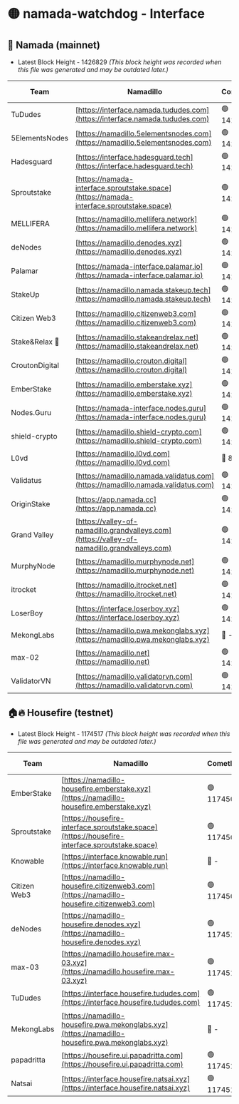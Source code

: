 # 🟡 namada-watchdog - Interface

## 🚀 Namada (mainnet)
- Latest Block Height - 1426829 *(This block height was recorded when this file was generated and may be outdated later.)*

| Team | Namadillo | CometBFT | Indexer | MASP Indexer |
|-|-|-|-|-|
| TuDudes | [https://interface.namada.tududes.com](https://interface.namada.tududes.com) | 🟢 1426801 | 🟢 1426801 | 🟢 1426801 |
| 5ElementsNodes | [https://namadillo.5elementsnodes.com](https://namadillo.5elementsnodes.com) | 🟢 1426801 | 🔴 - | 🔴 - |
| Hadesguard | [https://interface.hadesguard.tech](https://interface.hadesguard.tech) | 🟢 1426806 | 🟢 1426806 | 🟢 1426805 |
| Sproutstake | [https://namada-interface.sproutstake.space](https://namada-interface.sproutstake.space) | 🟢 1426806 | 🟢 1426806 | 🟢 1426806 |
| MELLIFERA | [https://namadillo.mellifera.network](https://namadillo.mellifera.network) | 🟢 1426807 | 🟢 1426807 | 🟢 1426807 |
| deNodes | [https://namadillo.denodes.xyz](https://namadillo.denodes.xyz) | 🟢 1426808 | 🟢 1426808 | 🟢 1426808 |
| Palamar | [https://namada-interface.palamar.io](https://namada-interface.palamar.io) | 🟢 1426809 | 🟢 1426809 | 🟢 1426809 |
| StakeUp | [https://namadillo.namada.stakeup.tech](https://namadillo.namada.stakeup.tech) | 🟢 1426809 | 🟢 1426809 | 🟢 1426809 |
| Citizen Web3 | [https://namadillo.citizenweb3.com](https://namadillo.citizenweb3.com) | 🟢 1426810 | 🔴 1421971 | 🟢 1426809 |
| Stake&Relax 🦥 | [https://namadillo.stakeandrelax.net](https://namadillo.stakeandrelax.net) | 🟢 1426810 | 🟢 1426811 | 🟢 1426811 |
| CroutonDigital | [https://namadillo.crouton.digital](https://namadillo.crouton.digital) | 🟢 1426812 | 🔴 1338918 | 🟢 1426812 |
| EmberStake | [https://namadillo.emberstake.xyz](https://namadillo.emberstake.xyz) | 🟢 1426812 | 🟢 1426812 | 🟢 1426812 |
| Nodes.Guru | [https://namada-interface.nodes.guru](https://namada-interface.nodes.guru) | 🟢 1426813 | 🟢 1426813 | 🟢 1426813 |
| shield-crypto | [https://namadillo.shield-crypto.com](https://namadillo.shield-crypto.com) | 🟢 1426814 | 🟢 1426813 | 🟢 1426814 |
| L0vd | [https://namadillo.l0vd.com](https://namadillo.l0vd.com) | 🔴 894059 | 🔴 1273946 | 🔴 894059 |
| Validatus | [https://namadillo.namada.validatus.com](https://namadillo.namada.validatus.com) | 🟢 1426815 | 🔴 1338199 | 🟢 1426814 |
| OriginStake | [https://app.namada.cc](https://app.namada.cc) | 🟢 1426815 | 🟢 1426815 | 🟢 1426815 |
| Grand Valley | [https://valley-of-namadillo.grandvalleys.com](https://valley-of-namadillo.grandvalleys.com) | 🟢 1426816 | 🟢 1426816 | 🟢 1426816 |
| MurphyNode | [https://namadillo.murphynode.net](https://namadillo.murphynode.net) | 🟢 1426816 | 🟢 1426816 | 🔴 - |
| itrocket | [https://namadillo.itrocket.net](https://namadillo.itrocket.net) | 🟢 1426817 | 🔴 1339267 | 🔴 - |
| LoserBoy | [https://interface.loserboy.xyz](https://interface.loserboy.xyz) | 🟢 1426819 | 🟢 1426817 | 🔴 - |
| MekongLabs | [https://namadillo.pwa.mekonglabs.xyz](https://namadillo.pwa.mekonglabs.xyz) | 🔴 - | 🔴 - | 🔴 - |
| max-02 | [https://namadillo.net](https://namadillo.net) | 🟢 1426828 | 🟢 1426828 | 🟢 1426828 |
| ValidatorVN | [https://namadillo.validatorvn.com](https://namadillo.validatorvn.com) | 🟢 1426829 | 🟢 1426828 | 🟢 1426828 |

## 🏠🔥 Housefire (testnet)
- Latest Block Height - 1174517 *(This block height was recorded when this file was generated and may be outdated later.)*

| Team | Namadillo | CometBFT | Indexer | MASP Indexer |
|-|-|-|-|-|
| EmberStake | [https://namadillo-housefire.emberstake.xyz](https://namadillo-housefire.emberstake.xyz) | 🟢 1174508 | 🟢 1174508 | 🔴 1083022 |
| Sproutstake | [https://housefire-interface.sproutstake.space](https://housefire-interface.sproutstake.space) | 🟢 1174509 | 🟢 1174509 | 🟢 1174509 |
| Knowable | [https://interface.knowable.run](https://interface.knowable.run) | 🔴 - | 🔴 - | 🔴 - |
| Citizen Web3 | [https://namadillo-housefire.citizenweb3.com](https://namadillo-housefire.citizenweb3.com) | 🟢 1174509 | 🔴 1162824 | 🔴 - |
| deNodes | [https://namadillo-housefire.denodes.xyz](https://namadillo-housefire.denodes.xyz) | 🟢 1174511 | 🟢 1174511 | 🟢 1174511 |
| max-03 | [https://namadillo.housefire.max-03.xyz](https://namadillo.housefire.max-03.xyz) | 🟢 1174512 | 🟢 1174512 | 🟢 1174512 |
| TuDudes | [https://interface.housefire.tududes.com](https://interface.housefire.tududes.com) | 🟢 1174512 | 🟢 1174512 | 🟢 1174512 |
| MekongLabs | [https://namadillo-housefire.pwa.mekonglabs.xyz](https://namadillo-housefire.pwa.mekonglabs.xyz) | 🔴 - | 🔴 - | 🔴 - |
| papadritta | [https://housefire.ui.papadritta.com](https://housefire.ui.papadritta.com) | 🟢 1174517 | 🔴 972185 | 🟢 1174517 |
| Natsai | [https://interface.housefire.natsai.xyz](https://interface.housefire.natsai.xyz) | 🟢 1174517 | 🟢 1174517 | 🟢 1174517 |


